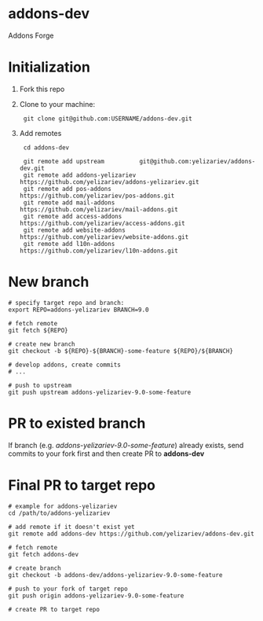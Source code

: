 # addons-dev

Addons Forge

# Initialization

1. Fork this repo
2. Clone to your machine:

        git clone git@github.com:USERNAME/addons-dev.git

3. Add remotes

        cd addons-dev

        git remote add upstream          git@github.com:yelizariev/addons-dev.git
        git remote add addons-yelizariev https://github.com/yelizariev/addons-yelizariev.git
        git remote add pos-addons        https://github.com/yelizariev/pos-addons.git
        git remote add mail-addons       https://github.com/yelizariev/mail-addons.git
        git remote add access-addons     https://github.com/yelizariev/access-addons.git
        git remote add website-addons    https://github.com/yelizariev/website-addons.git
        git remote add l10n-addons       https://github.com/yelizariev/l10n-addons.git

# New branch

    # specify target repo and branch:
    export REPO=addons-yelizariev BRANCH=9.0

    # fetch remote
    git fetch ${REPO}

    # create new branch
    git checkout -b ${REPO}-${BRANCH}-some-feature ${REPO}/${BRANCH}

    # develop addons, create commits
    # ...

    # push to upstream
    git push upstream addons-yelizariev-9.0-some-feature

# PR to existed branch

If branch (e.g. *addons-yelizariev-9.0-some-feature*) already exists, send commits to your fork first and then create PR to **addons-dev**

# Final PR to target repo

    # example for addons-yelizariev
    cd /path/to/addons-yelizariev

    # add remote if it doesn't exist yet
    git remote add addons-dev https://github.com/yelizariev/addons-dev.git

    # fetch remote
    git fetch addons-dev

    # create branch
    git checkout -b addons-dev/addons-yelizariev-9.0-some-feature

    # push to your fork of target repo
    git push origin addons-yelizariev-9.0-some-feature

    # create PR to target repo
